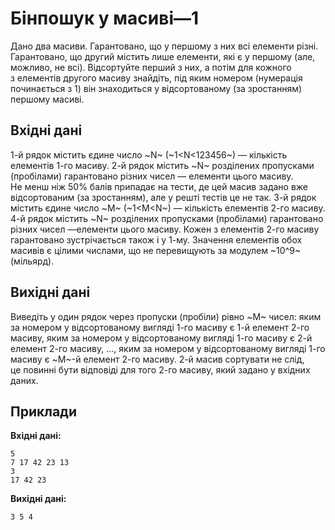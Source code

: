 # Бінпошук у&nbsp;масиві—1

Дано два масиви. Гарантовано, що&nbsp;у&nbsp;першому з&nbsp;них всі елементи різні. Гарантовано, що&nbsp;другий містить лише елементи, які є&nbsp;у&nbsp;першому (але, можливо, не&nbsp;всі). Відсортуйте перший з&nbsp;них, а&nbsp;потім для кожного з&nbsp;елементів другого масиву знайдіть, під яким номером (нумерація починається з&nbsp;1) він знаходиться у&nbsp;відсортованому (за&nbsp;зростанням) першому масиві.

## Вхідні дані
1-й рядок містить єдине число ~N~ (~1<N<123456~)&nbsp;— кількість елементів 1-го масиву. 2-й рядок містить ~N~ розділених пропусками (пробілами) гарантовано різних чисел&nbsp;— елементи цього масиву. Не&nbsp;менш ніж 50% балів припадає на&nbsp;тести, де&nbsp;цей масив задано вже відсортованим (за&nbsp;зростанням), але у&nbsp;решті тестів це&nbsp;не&nbsp;так.
3-й рядок містить єдине число ~M~ (~1<M<N~)&nbsp;— кількість елементів 2-го масиву. 4-й рядок містить ~N~ розділених пропусками (пробілами) гарантовано різних чисел&nbsp;—елементи цього масиву. Кожен з&nbsp;елементів 2-го масиву гарантовано зустрічається також і&nbsp;у&nbsp;1-му.
Значення елементів обох масивів є&nbsp;цілими числами, що&nbsp;не&nbsp;перевищують за&nbsp;модулем ~10^9~ (мільярд).

## Вихідні дані
Виведіть у&nbsp;один рядок через пропуски (пробіли) рівно ~M~ чисел: яким за&nbsp;номером у&nbsp;відсортованому вигляді 1-го масиву є&nbsp;1-й елемент 2-го масиву, яким за&nbsp;номером у&nbsp;відсортованому вигляді 1-го масиву є&nbsp;2-й елемент 2-го масиву, ..., яким за&nbsp;номером у&nbsp;відсортованому вигляді 1-го масиву є&nbsp;~M~-й елемент 2-го масиву. 2-й масив сортувати не&nbsp;слід, це&nbsp;повинні бути відповіді для того 2-го масиву, який задано у&nbsp;вхідних даних.

## Приклади
**Вхідні дані:**
```
5
7 17 42 23 13
3
17 42 23
```

**Вихідні дані:**
```
3 5 4 
```
